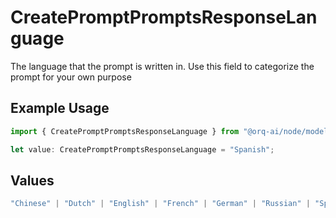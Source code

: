 # CreatePromptPromptsResponseLanguage

The language that the prompt is written in. Use this field to categorize the prompt for your own purpose

## Example Usage

```typescript
import { CreatePromptPromptsResponseLanguage } from "@orq-ai/node/models/operations";

let value: CreatePromptPromptsResponseLanguage = "Spanish";
```

## Values

```typescript
"Chinese" | "Dutch" | "English" | "French" | "German" | "Russian" | "Spanish"
```